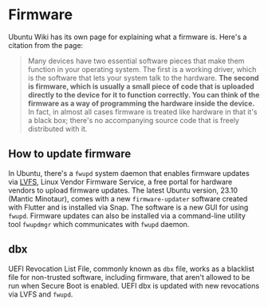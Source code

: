 # Firmware

Ubuntu Wiki has its own page for explaining what a firmware is. Here's a citation from the page:

> Many devices have two essential software pieces that make them function in your operating system. The first is a working driver, which is the software that lets your system talk to the hardware. **The second is firmware, which is usually a small piece of code that is uploaded directly to the device for it to function correctly. You can think of the firmware as a way of programming the hardware inside the device.** In fact, in almost all cases firmware is treated like hardware in that it's a black box; there's no accompanying source code that is freely distributed with it.

## How to update firmware

In Ubuntu, there's a `fwupd` system daemon that enables firmware updates via [LVFS](https://fwupd.org/), Linux Vendor Firmware Service, a free portal for hardware vendors to upload firmware updates. The latest Ubuntu version, 23.10 (Mantic Minotaur), comes with a new `firmware-updater` software created with Flutter and is installed via Snap. The software is a new GUI for using `fwupd`. Firmware updates can also be installed via a command-line utility tool `fwupdmgr` which communicates with `fwupd` daemon.

## dbx

UEFI Revocation List File, commonly known as `dbx` file, works as a blacklist file for non-trusted software, including firmware, that aren't allowed to be run when Secure Boot is enabled. UEFI dbx is updated with new revocations via LVFS and `fwupd`. 
